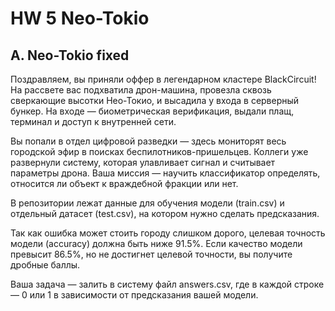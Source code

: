 # HW 5 Neo-Tokio

## A. Neo-Tokio fixed
Поздравляем, вы приняли оффер в легендарном кластере BlackCircuit! На рассвете вас подхватила дрон-машина, провезла сквозь сверкающие высотки Нео-Токио, и высадила у входа в серверный бункер. На входе — биометрическая верификация, выдали плащ, терминал и доступ к внутренней сети.

Вы попали в отдел цифровой разведки — здесь мониторят весь городской эфир в поисках беспилотников-пришельцев. Коллеги уже развернули систему, которая улавливает сигнал и считывает параметры дрона. Ваша миссия — научить классификатор определять, относится ли объект к враждебной фракции или нет.

В репозитории лежат данные для обучения модели (train.csv) и отдельный датасет (test.csv), на котором нужно сделать предсказания.

Так как ошибка может стоить городу слишком дорого, целевая точность модели (accuracy) должна быть ниже 91.5%. Если качество модели превысит 86.5%, но не достигнет целевой точности, вы получите дробные баллы.

Ваша задача — залить в систему файл answers.csv, где в каждой строке — 0 или 1 в зависимости от предсказания вашей модели.
